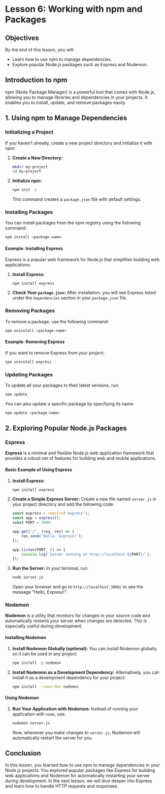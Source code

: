 # Lesson 6: Working with npm and Packages

## Objectives
By the end of this lesson, you will:
- Learn how to use npm to manage dependencies.
- Explore popular Node.js packages such as Express and Nodemon.

## Introduction to npm

npm (Node Package Manager) is a powerful tool that comes with Node.js, allowing you to manage libraries and dependencies in your projects. It enables you to install, update, and remove packages easily.

## 1. Using npm to Manage Dependencies

### Initializing a Project

If you haven’t already, create a new project directory and initialize it with npm:

1. **Create a New Directory:**
   ```bash
   mkdir my-project
   cd my-project
   ```

2. **Initialize npm:**
   ```bash
   npm init -y
   ```
   This command creates a `package.json` file with default settings.

### Installing Packages

You can install packages from the npm registry using the following command:

```bash
npm install <package-name>
```

#### Example: Installing Express

Express is a popular web framework for Node.js that simplifies building web applications.

1. **Install Express:**
   ```bash
   npm install express
   ```

2. **Check Your `package.json`:**
   After installation, you will see Express listed under the `dependencies` section in your `package.json` file.

### Removing Packages

To remove a package, use the following command:

```bash
npm uninstall <package-name>
```

#### Example: Removing Express

If you want to remove Express from your project:

```bash
npm uninstall express
```

### Updating Packages

To update all your packages to their latest versions, run:

```bash
npm update
```

You can also update a specific package by specifying its name:

```bash
npm update <package-name>
```

## 2. Exploring Popular Node.js Packages

### Express

**Express** is a minimal and flexible Node.js web application framework that provides a robust set of features for building web and mobile applications.

#### Basic Example of Using Express

1. **Install Express:**
   ```bash
   npm install express
   ```

2. **Create a Simple Express Server:**
   Create a new file named `server.js` in your project directory and add the following code:
   ```javascript
   const express = require('express');
   const app = express();
   const PORT = 3000;

   app.get('/', (req, res) => {
       res.send('Hello, Express!');
   });

   app.listen(PORT, () => {
       console.log(`Server running at http://localhost:${PORT}/`);
   });
   ```

3. **Run the Server:**
   In your terminal, run:
   ```bash
   node server.js
   ```
   Open your browser and go to `http://localhost:3000/` to see the message "Hello, Express!".

### Nodemon

**Nodemon** is a utility that monitors for changes in your source code and automatically restarts your server when changes are detected. This is especially useful during development.

#### Installing Nodemon

1. **Install Nodemon Globally (optional):**
   You can install Nodemon globally so it can be used in any project:
   ```bash
   npm install -g nodemon
   ```

2. **Install Nodemon as a Development Dependency:**
   Alternatively, you can install it as a development dependency for your project:
   ```bash
   npm install --save-dev nodemon
   ```

#### Using Nodemon

1. **Run Your Application with Nodemon:**
   Instead of running your application with `node`, use:
   ```bash
   nodemon server.js
   ```
   Now, whenever you make changes to `server.js`, Nodemon will automatically restart the server for you.

## Conclusion

In this lesson, you learned how to use npm to manage dependencies in your Node.js projects. You explored popular packages like Express for building web applications and Nodemon for automatically restarting your server during development. In the next lesson, we will dive deeper into Express and learn how to handle HTTP requests and responses.
